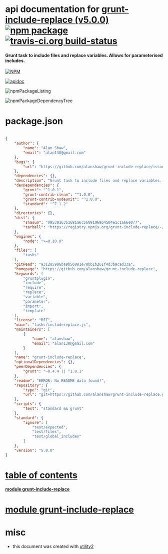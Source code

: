 # api documentation for  [grunt-include-replace (v5.0.0)](https://github.com/alanshaw/grunt-include-replace)  [![npm package](https://img.shields.io/npm/v/npmdoc-grunt-include-replace.svg?style=flat-square)](https://www.npmjs.org/package/npmdoc-grunt-include-replace) [![travis-ci.org build-status](https://api.travis-ci.org/npmdoc/node-npmdoc-grunt-include-replace.svg)](https://travis-ci.org/npmdoc/node-npmdoc-grunt-include-replace)
#### Grunt task to include files and replace variables. Allows for parameterised includes.

[![NPM](https://nodei.co/npm/grunt-include-replace.png?downloads=true)](https://www.npmjs.com/package/grunt-include-replace)

[![apidoc](https://npmdoc.github.io/node-npmdoc-grunt-include-replace/build/screenCapture.buildNpmdoc.browser._2Fhome_2Ftravis_2Fbuild_2Fnpmdoc_2Fnode-npmdoc-grunt-include-replace_2Ftmp_2Fbuild_2Fapidoc.html.png)](https://npmdoc.github.io/node-npmdoc-grunt-include-replace/build/apidoc.html)

![npmPackageListing](https://npmdoc.github.io/node-npmdoc-grunt-include-replace/build/screenCapture.npmPackageListing.svg)

![npmPackageDependencyTree](https://npmdoc.github.io/node-npmdoc-grunt-include-replace/build/screenCapture.npmPackageDependencyTree.svg)



# package.json

```json

{
    "author": {
        "name": "Alan Shaw",
        "email": "alan138@gmail.com"
    },
    "bugs": {
        "url": "https://github.com/alanshaw/grunt-include-replace/issues"
    },
    "dependencies": {},
    "description": "Grunt task to include files and replace variables. Allows for parameterised includes.",
    "devDependencies": {
        "grunt": "^1.0.1",
        "grunt-contrib-clean": "^1.0.0",
        "grunt-contrib-nodeunit": "^1.0.0",
        "standard": "^7.1.2"
    },
    "directories": {},
    "dist": {
        "shasum": "09539163b1681a6c5609106954504e1c1a66e077",
        "tarball": "https://registry.npmjs.org/grunt-include-replace/-/grunt-include-replace-5.0.0.tgz"
    },
    "engines": {
        "node": ">=0.10.0"
    },
    "files": [
        "tasks"
    ],
    "gitHead": "931285906ba9b56081e78bb1b261f4d3b9cad33a",
    "homepage": "https://github.com/alanshaw/grunt-include-replace",
    "keywords": [
        "gruntplugin",
        "include",
        "require",
        "replace",
        "variable",
        "parameter",
        "import",
        "template"
    ],
    "license": "MIT",
    "main": "tasks/includereplace.js",
    "maintainers": [
        {
            "name": "alanshaw",
            "email": "alan138@gmail.com"
        }
    ],
    "name": "grunt-include-replace",
    "optionalDependencies": {},
    "peerDependencies": {
        "grunt": "~0.4.4 || ^1.0.1"
    },
    "readme": "ERROR: No README data found!",
    "repository": {
        "type": "git",
        "url": "git+https://github.com/alanshaw/grunt-include-replace.git"
    },
    "scripts": {
        "test": "standard && grunt"
    },
    "standard": {
        "ignore": [
            "test/expected",
            "test/files",
            "test/global_includes"
        ]
    },
    "version": "5.0.0"
}
```



# <a name="apidoc.tableOfContents"></a>[table of contents](#apidoc.tableOfContents)

#### [module grunt-include-replace](#apidoc.module.grunt-include-replace)



# <a name="apidoc.module.grunt-include-replace"></a>[module grunt-include-replace](#apidoc.module.grunt-include-replace)



# misc
- this document was created with [utility2](https://github.com/kaizhu256/node-utility2)
